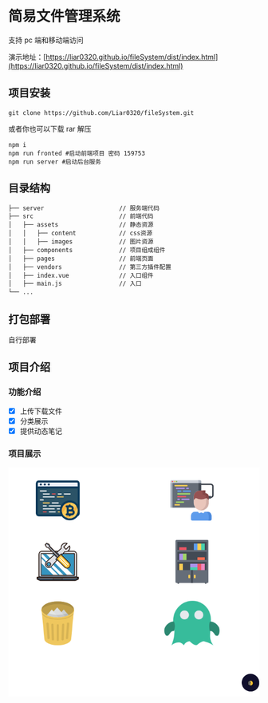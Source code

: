 # 简易文件管理系统

支持 pc 端和移动端访问

演示地址：[https://liar0320.github.io/fileSystem/dist/index.html](https://liar0320.github.io/fileSystem/dist/index.html)

## 项目安装

```
git clone https://github.com/Liar0320/fileSystem.git
```

或者你也可以下载 rar 解压

```
npm i
npm run fronted #启动前端项目 密码 159753
npm run server #启动后台服务
```

## 目录结构

```bash
├── server                     // 服务端代码
├── src                        // 前端代码
│   ├── assets                 // 静态资源
│   │   ├── content            // css资源
│   │   ├── images             // 图片资源
│   ├── components             // 项目组成组件
│   ├── pages                  // 前端页面
│   ├── vendors                // 第三方插件配置
│   ├── index.vue              // 入口组件
│   ├── main.js                // 入口
└── ...
```

## 打包部署

自行部署

## 项目介绍

### 功能介绍

- [x] 上传下载文件
- [x] 分类展示
- [x] 提供动态笔记

### 项目展示

![首页](./fileSystem.png)
